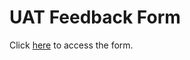 # UAT Feedback Form

Click [here](https://docs.google.com/forms/d/1InIW9OjqTiTloL9cAUXjwzMweJ5LUhUE7lJ5JzaXJJM/viewform?edit\_requested=true) to access the form.
